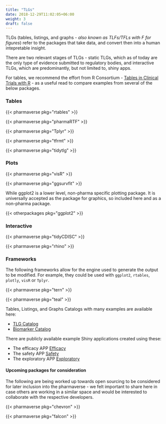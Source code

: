 ```yaml
---
title: "TLGs"
date: 2018-12-29T11:02:05+06:00
weight: 3
draft: false
---
```


TLGs (tables, listings, and graphs _- also known as TLFs/TFLs with F for figures_) refer to the packages that take data, and convert then into a human 
intepretable insight. 

There are two relevant stages of TLGs - static TLGs, which as of today are the 
only type of evidence submitted to regulatory bodies, and interactive TLGs, which are predominantly,
but not limited to, shiny apps.

For tables, we recommend the effort from R Consortium - [Tables in Clinical Trials with R](https://rconsortium.github.io/rtrs-wg/) - as a useful
read to compare examples from several of the below packages.

### Tables

{{< pharmaverse pkg="rtables" >}}

{{< pharmaverse pkg="pharmaRTF" >}}

{{< pharmaverse pkg="Tplyr" >}}

{{< pharmaverse pkg="tfrmt" >}}

{{< pharmaverse pkg="tidytlg" >}}

### Plots

{{< pharmaverse pkg="visR" >}}

{{< pharmaverse pkg="ggsurvfit" >}}

While ggplot2 is a lower level, non-pharma specific plotting package. It is universally 
accepted as the package for graphics, so included here and as a non-pharma package.

{{< otherpackages pkg="ggplot2" >}}

### Interactive

{{< pharmaverse pkg="tidyCDISC" >}}

{{< pharmaverse pkg="rhino" >}}

### Frameworks

The following frameworks allow for the engine used to generate the output to be modified.
For example, they could be used with `ggplot2`, `rtables`, `plotly`, `visR` or `Tplyr`.

{{< pharmaverse pkg="tern" >}}

{{< pharmaverse pkg="teal" >}}

Tables, Listings, and Graphs Catalogs with many examples are available here:
- [TLG Catalog](https://insightsengineering.github.io/tlg-catalog/)
- [Biomarker Catalog](https://insightsengineering.github.io/biomarker-catalog/)

There are publicly available example Shiny applications created using these:
- The efficacy APP [Efficacy](https://genentech.shinyapps.io/teal_efficacy/)
- The safety APP [Safety](https://genentech.shinyapps.io/teal_safety/)
- The exploratory APP [Exploratory](https://genentech.shinyapps.io/teal_exploratory/)

#### Upcoming packages for consideration

The following are being worked up towards open sourcing to be considered for later inclusion into the pharmaverse - we felt important to share here in case others are working in a similar space and would be interested to collaborate with the respective developers.

{{< pharmaverse pkg="chevron" >}}

{{< pharmaverse pkg="falcon" >}}
